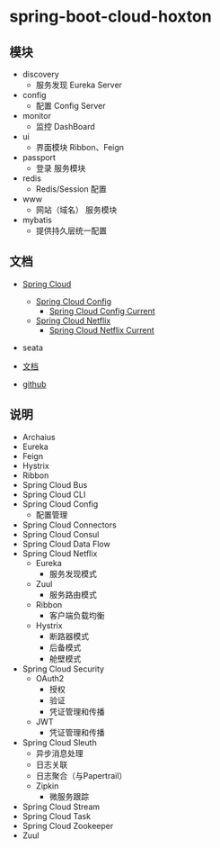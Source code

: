 # spring-boot-cloud-hoxton

## 模块

- discovery
    - 服务发现 Eureka Server
- config
    - 配置 Config Server
- monitor
    - 监控 DashBoard
- ui
    - 界面模块 Ribbon、Feign
- passport
    - 登录 服务模块
- redis
    - Redis/Session 配置
- www
    - 网站（域名） 服务模块
- mybatis
    - 提供持久层统一配置

## 文档

- [Spring Cloud](https://spring.io/projects/spring-cloud)
    - [Spring Cloud Config](https://spring.io/projects/spring-cloud-config)
        - [Spring Cloud Config Current](https://docs.spring.io/spring-cloud-config/docs/2.2.6.RELEASE/reference/html/)
    - [Spring Cloud Netflix](https://spring.io/projects/spring-cloud-netflix)
        - [Spring Cloud Netflix Current](https://docs.spring.io/spring-cloud-netflix/docs/2.2.6.RELEASE/reference/html/)

- seata
- [文档](https://seata.io/zh-cn)
- [github](https://github.com/seata/seata)

## 说明

- Archaius
- Eureka
- Feign
- Hystrix
- Ribbon
- Spring Cloud Bus
- Spring Cloud CLI
- Spring Cloud Config
  - 配置管理
- Spring Cloud Connectors
- Spring Cloud Consul
- Spring Cloud Data Flow
- Spring Cloud Netflix
  - Eureka
    - 服务发现模式
  - Zuul
    - 服务路由模式
  - Ribbon
    - 客户端负载均衡
  - Hystrix
    - 断路器模式
    - 后备模式
    - 舱壁模式
- Spring Cloud Security
  - OAuth2
    - 授权
    - 验证
    - 凭证管理和传播
  - JWT
    - 凭证管理和传播
- Spring Cloud Sleuth
  - 异步消息处理
  - 日志关联
  - 日志聚合（与Papertrail）
  - Zipkin
    - 微服务跟踪
- Spring Cloud Stream
- Spring Cloud Task
- Spring Cloud Zookeeper
- Zuul
